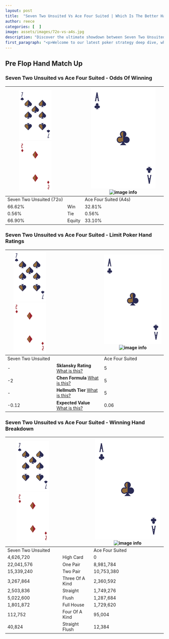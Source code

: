 ```yaml
---
layout: post
title:  "Seven Two Unsuited Vs Ace Four Suited | Which Is The Better Hand In Poker? A Complete Guide"
author: reece
categories: [  ]
image: assets/images/72o-vs-a4s.jpg
description: "Discover the ultimate showdown between Seven Two Unsuited and Ace Four Suited in poker! Uncover the odds, strategies, and scenarios where one hand triumphs over the other. Get ready to up your poker game with this thrilling analysis."
first_paragraph: "<p>Welcome to our latest poker strategy deep dive, where we're pitting two distinct hands against each other in a high-stakes showdown: Seven Two Unsuited vs Ace Four Suited.</p><p>In the dynamic world of poker, every decision counts, and knowing which hand holds the upper hand is key to your success at the table.</p><p>In this article, we'll dissect these two hands, explore the scenarios where one dominates the other, and equip you with the knowledge to make strategic choices that can tip the odds in your favor.</p><p>Get ready to unravel the intriguing dynamics of these poker hands and elevate your game to new heights.</p>"
---
```




[comment]: # (sp0)

## Pre Flop Hand Match Up

<div class="table hand-ratings" markdown="1"> 



### Seven Two Unsuited vs Ace Four Suited - Odds Of Winning


    
| ![image info](assets/images/hand1/7.png) ![image info](assets/images/hand1/2o.png) |  | ![image info](assets/images/hand2/A.png) ![image info](assets/images/hand2/4s.png) |
| -------- | -------- | -------- |
| Seven Two Unsuited (72o) |  | Ace Four Suited (A4s) |
| 66.62% | Win | 32.81% |
| 0.56% | Tie | 0.56% |
| 66.90% | Equity | 33.10% |




[comment]: # (sp1)



### Seven Two Unsuited vs Ace Four Suited - Limit Poker Hand Ratings


    
| ![image info](assets/images/hand1/7.png) ![image info](assets/images/hand1/2o.png) |  | ![image info](assets/images/hand2/A.png) ![image info](assets/images/hand2/4s.png) |
| -------- | -------- | -------- |
| Seven Two Unsuited |  | Ace Four Suited |
| - | **Sklansky Rating** [What is this?](/sklansky-rating-explained) | 5 |
| -2 | **Chen Formula** [What is this?](/chen-formula-explained) | 5 |
| - | **Hellmuth Tier** [What is this?](/Hellmuth-tier-explained) | 5 |
| -0.12 | **Expected Value** [What is this?](/expected-value-explained) | 0.06 |




[comment]: # (sp2)



### Seven Two Unsuited vs Ace Four Suited - Winning Hand Breakdown


    
| ![image info](assets/images/hand1/7.png) ![image info](assets/images/hand1/2o.png) |  | ![image info](assets/images/hand2/A.png) ![image info](assets/images/hand2/4s.png) |
| -------- | -------- | -------- |
| Seven Two Unsuited |  | Ace Four Suited |
| 4,626,720 | High Card | 0 |
| 22,041,576 | One Pair | 8,981,784 |
| 15,339,240 | Two Pair | 10,753,380 |
| 3,267,864 | Three Of A Kind | 2,360,592 |
| 2,503,836 | Straight | 1,749,276 |
| 5,022,600 | Flush | 1,287,684 |
| 1,801,872 | Full House | 1,729,620 |
| 112,752 | Four Of A Kind | 95,004 |
| 40,824 | Straight Flush | 12,384 |




[comment]: # (sp3)



</div>

[comment]: # (sp4)



[comment]: # (sp5)

